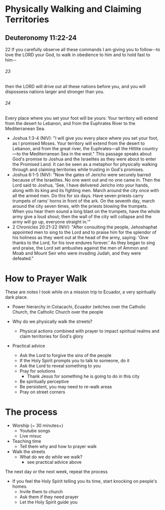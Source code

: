 
# Physically Walking and Claiming Territories

## Deuteronomy 11:22-24
22 
If you carefully observe all these commands I am giving you to follow--to love the LORD your God, to walk in obedience to him and to hold fast to him-- 
###### 23 
then the LORD will drive out all these nations before you, and you will dispossess nations larger and stronger than you. 
###### 24 
Every place where you set your foot will be yours: Your territory will extend from the desert to Lebanon, and from the Euphrates River to the Mediterranean Sea. 

- Joshua 1:3-4 (NIV): "I will give you every place where you set your foot, as I promised Moses. Your territory will extend from the desert to Lebanon, and from the great river, the Euphrates—all the Hittite country—to the Mediterranean Sea in the west." This passage speaks about God's promise to Joshua and the Israelites as they were about to enter the Promised Land. It can be seen as a metaphor for physically walking through and claiming territories while trusting in God's promises.
- Joshua 6:1-5 (NIV): "Now the gates of Jericho were securely barred because of the Israelites. No one went out and no one came in. Then the Lord said to Joshua, 'See, I have delivered Jericho into your hands, along with its king and its fighting men. March around the city once with all the armed men. Do this for six days. Have seven priests carry trumpets of rams’ horns in front of the ark. On the seventh day, march around the city seven times, with the priests blowing the trumpets. When you hear them sound a long blast on the trumpets, have the whole army give a loud shout; then the wall of the city will collapse and the army will go up, everyone straight in.'"
- 2 Chronicles 20:21-22 (NIV): "After consulting the people, Jehoshaphat appointed men to sing to the Lord and to praise him for the splendor of his holiness as they went out at the head of the army, saying: 'Give thanks to the Lord, for his love endures forever.' As they began to sing and praise, the Lord set ambushes against the men of Ammon and Moab and Mount Seir who were invading Judah, and they were defeated."

# How to Prayer Walk
These are notes I took while on a mission trip to Ecuador, a very spiritually dark place. 

- Power hierarchy in Cotacachi, Ecuador (witches over the Catholic Church, the Catholic Church over the people

- Why do we physically walk the streets?
	- Physical actions combined with prayer to impact spiritual realms and claim territories for God's glory

- Practical advice
	- Ask the Lord to forgive the sins of the people
	- If the Holy Spirit prompts you to talk to someone, do it
	- Ask the Lord to reveal something to you
	- Pray for solutions
		- Thank Jesus for something he is going to do in this city
	- Be spiritually perceptive
	- Be persistent, you may need to re-walk areas
	- Pray on street corners

# The process

- Worship (~ 30 minutes+)
	- Youtube songs
	- Live misuc
- Teaching time
	- Tell them why and how to prayer walk
- Walk the streets
	- What do we do while we walk?
		- see practical advice above

The next day or the next week, repeat the process

- If you feel the Holy Spirit telling you its time, start knocking on people's homes.
	- Invite them to church
	- Ask them if they need prayer
	- Let the Holy Spirit guide you
